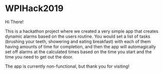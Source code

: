 # WPIHack2019

Hi There!

This is a hackathon project where we created a very simple app that creates dynamic alarms based on the users routine. You would set a list of tasks (brushing your teeth, showering and eating breakfast) with each of them having amounts of time for completion, and then the app will automagically set off alarms at the calculated times based on the time you start and the time you need to get out the door.

The app is currently non-functional, but thank you for visiting!
